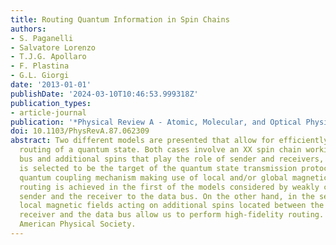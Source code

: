 ```yaml
---
title: Routing Quantum Information in Spin Chains
authors:
- S. Paganelli
- Salvatore Lorenzo
- T.J.G. Apollaro
- F. Plastina
- G.L. Giorgi
date: '2013-01-01'
publishDate: '2024-03-10T10:46:53.999318Z'
publication_types:
- article-journal
publication: '*Physical Review A - Atomic, Molecular, and Optical Physics*'
doi: 10.1103/PhysRevA.87.062309
abstract: Two different models are presented that allow for efficiently performing
  routing of a quantum state. Both cases involve an XX spin chain working as a data
  bus and additional spins that play the role of sender and receivers, one of which
  is selected to be the target of the quantum state transmission protocol via a coherent
  quantum coupling mechanism making use of local and/or global magnetic fields. Quantum
  routing is achieved in the first of the models considered by weakly coupling the
  sender and the receiver to the data bus. On the other hand, in the second model,
  local magnetic fields acting on additional spins located between the sender and
  receiver and the data bus allow us to perform high-fidelity routing. o̧pyright 2013
  American Physical Society.
---
```

